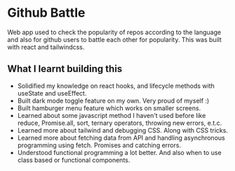 # Github Battle

Web app used to check the popularity of repos according to the language and also for github users to battle each other for popularity. This was built with react and tailwindcss.

## What I learnt building this

- Solidified my knowledge on react hooks, and lifecycle methods with useState and useEffect.
- Built dark mode toggle feature on my own. Very proud of myself :)
- Built hamburger menu feature which works on smaller screens.
- Learned about some javascript method I haven't used before like reduce, Promise.all, sort, ternary operators, throwing new errors, e.t.c.
- Learned more about tailwind and debugging CSS. Along with CSS tricks.
- Learned more about fetching data from API and handling asynchronous programming using fetch. Promises and catching errors.
- Understood functional programming a lot better. And also when to use class based or functional components.
